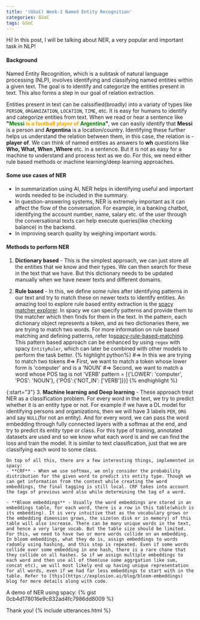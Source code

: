 ```yaml
---
title: '(GSoC) Week-1 Named Entity Recognition'
categories: GSoC
tags: GSoC
---
```


Hi! In this post, I will be talking about NER, a very popular and important task in NLP!

#### **Background**
Named Entity Recognition, which is a subtask of natural language processing (NLP), involves identifying and classifying named entities within a given text. The goal is to identify and categorize the entities present in text. This also forms a step in our goal of relation extraction.

Entities present in text can be calssified(broadly) into a variaty of types like `PERSON`, `ORGANIZATION`, `LOCATION`, `TIME`, etc. It is easy for humans to identify and categorize entities from text. When we read or hear a sentence like **"<span style="color:green">Messi</span> <span style="color:orange">is a football player of</span> <span style="color:green">Argentina</span>"**, we can easily identify that **Messi** is a person and **Argentina** is a location/country. Identifying these further helps us understand the relation between them, in this case, the relation is - **player of**. We can think of named entities as answers to **wh** questions like **Who, What, When ,Where** etc. in a sentence. But it is not as easy for a machine to understand and process text as we do. For this, we need either rule based methods or machine learning/deep learning approaches. 

#### **Some use cases of NER**
- In summarization using AI, NER helps in identifying useful and important words needed to be included in the summary.
- In question-answering systems, NER is extremely important as it can affect the flow of the conversation. For example, in a banking chatbot, identifying the account number, name, salary etc. of the user through the conversational texts can help execute queries(like checking balance) in the backend.
- In improving search quality by weighing important words.

#### **Methods to perform NER**
1. **Dictionary based** - This is the simplest approach, we can just store all the entities that we know and their types. We can then search for these in the text that we have. But this dictionary needs to be updated manually when we have newer texts and different domains.

2. **Rule based** - In this, we define some rules after identifying patterns in our text and try to match these on newer texts to identify entities. An amazing tool to explore rule based entity extraction is the [spacy matcher explorer](https://demos.explosion.ai/matcher). In spacy we can specify patterns and provide them to the matcher which then finds for them in the text. In the pattern, each dictionary object represents a token, and as two dictionaries there, we are trying to match two words. For more information on rule based matching and defining patterns, refer to[spacy-rule-based-matching](https://spacy.io/usage/rule-based-matching). This pattern based approach can be enhanced by using `regex` with spacy `EntityRuler`, which can later be combined with other models to perform the task better.
{% highlight python%}
#=> In this we are trying to match two tokens
#=> First, we want to match a token whose lower form is 'computer' and is a 'NOUN'
#=> Second, we want to match a word whose POS tag is not 'VERB'
pattern = [{'LOWER': 'computer', 'POS': 'NOUN'},
             {'POS':{'NOT_IN': ['VERB']}}]
{% endhighlight %} 

{:start="3"}
3. **Machine learning and Deep learning** - These approach treat NER as a classification problem. For every word in the text, we try to predict whether it is an entity type or not. For example if we have a DL model for identifying persons and organizations, then we will have 3 labels `PER`, `ORG` and say `NULL`(for not an entity). And for every word, we can pass the word embedding through fully connected layers with a softmax at the end, and try to predict its entity type or class. For this type of training, annotated datasets are used and so we know what each word is and we can find the loss and train the model. It is similar to text classification, just that we are classifying each word to some class. 

    On top of all this, there are a few interesting things, implemented in spacy:
    - **CRF** - When we use softmax, we only consider the probability distribution for the given word to predict its entity type. Though we can get information from the context while creating the word embeddings, the final tagging is still local. CRF takes into account the tags of previous word also while determining the tag of a word.

    - **Bloom embeddings** - Usually the word embeddings are stored in an embeddings table, for each word, there is a row in this table(which is its embedding). It is very intuitive that as the vocabulary grows or the embedding dimension grows, the size(on disk or in memory) of this table will also increase. There can be many unique words in the text, and hence a very large vocab. But the table size should be limited. For this, we need to have two or more words collide on an embedding. In bloom embeddings, what they do is, assign embeddings to words radomly using hashing, and this step is repeated. Even if some words collide over some embedding in one hash, there is a rare chane that they collide on all hashes. So if we assign multiple embeddings to each word and then use all of them(use some aggrgation like sum, concat etc), we will most likely end up having unique representation for all words, even if we had far less embeddings to start with in the table. Refer to [this](https://explosion.ai/blog/bloom-embeddings) blog for more details along with code.

A demo of NER using spacy:
{% gist 0cb4d178016e9c832ad4fc7986dd8009 %}

Thank you!
{% include utterances.html %}